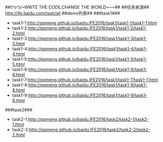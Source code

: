 ##\(^o^)/~WRITE THE CODE,CHANGE THE WORLD~~~##
##任务来源##
http://ife.baidu.com/task/all
##demo列表##
###task1###
- task1-1:http://ppmeng.github.io/baidu.IFE2016/task1/task1-1/task1-1.html
- task1-2:http://ppmeng.github.io/baidu.IFE2016/task1/task1-2/task1-2.html
- task1-3:http://ppmeng.github.io/baidu.IFE2016/task1/task1-3/task1-3.html
- task1-4:http://ppmeng.github.io/baidu.IFE2016/task1/task1-4/task1-4.html
- task1-5:http://ppmeng.github.io/baidu.IFE2016/task1/task1-5/task1-5.html
- task1-6:http://ppmeng.github.io/baidu.IFE2016/task1/task1-6/task1-6.html
- task1-7:http://ppmeng.github.io/baidu.IFE2016/task1/task1-7/task1-7.html
- task1-8:http://ppmeng.github.io/baidu.IFE2016/task1/task1-8/task1-8.html
- task1-9:http://ppmeng.github.io/baidu.IFE2016/task1/task1-9/task1-9.html

###task2###
- task2-1:http://ppmeng.github.io/baidu.IFE2016/task2/task2-1/task2-1.html
- task2-2:http://ppmeng.github.io/baidu.IFE2016/task2/task2-2/task2-2.html
